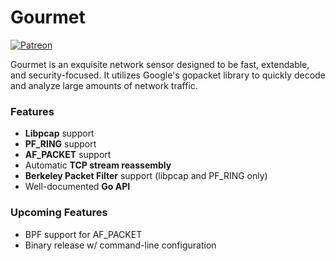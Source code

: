 # Gourmet

[![Patreon][patreon-badge]][patreon-link]

[patreon-badge]: https://img.shields.io/endpoint.svg?url=https%3A%2F%2Fshieldsio-patreon.herokuapp.com%2Fkvasirlabs&style=flat-round
[patreon-link]: https://patreon.com/kvasirlabs

Gourmet is an exquisite network sensor designed to be fast, extendable, and security-focused. It
utilizes Google's gopacket library to quickly decode and analyze large amounts of network traffic. 

### Features

- **Libpcap** support
- **PF_RING** support
- **AF_PACKET** support
- Automatic **TCP stream reassembly**
- **Berkeley Packet Filter** support (libpcap and PF_RING only)
- Well-documented **Go API**

### Upcoming Features

- BPF support for AF_PACKET
- Binary release w/ command-line configuration
